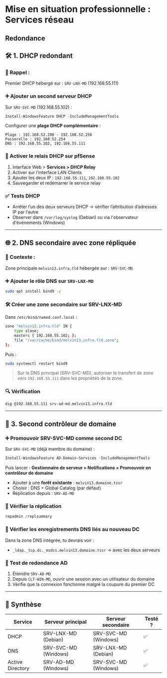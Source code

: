 # Mise en situation professionnelle : Services réseau

## Redondance

## 🛠️ 1. DHCP redondant

### 🔁 Rappel :

Premier DHCP hébergé sur : `SRV-LNX-MD` (192.168.55.111)

### ➕ Ajouter un second serveur DHCP

Sur `SRV-SVC-MD` (192.168.55.102) :

```powershell
Install-WindowsFeature DHCP -IncludeManagementTools
```

Configurer une **plage DHCP complémentaire** :

```text
Plage : 192.168.52.200 - 192.168.52.250
Passerelle : 192.168.52.254
DNS : 192.168.55.102, 192.168.55.111
```

### 🔁 Activer le relais DHCP sur pfSense

1. Interface Web > **Services > DHCP Relay**
2. Activer sur l’interface LAN Clients
3. Ajouter les deux IP : `192.168.55.111`, `192.168.55.102`
4. Sauvegarder et redémarrer le service relay

### ✅ Tests DHCP

- Arrêter l’un des deux serveurs DHCP → vérifier l’attribution d’adresses IP par l’autre
- Observer dans `/var/log/syslog` (Debian) ou via l'observateur d'événements (Windows)

---

## 🌐 2. DNS secondaire avec zone répliquée

### 📍 Contexte :

Zone principale `melvin13.infra.tld` hébergée sur : `SRV-SVC-MD`

### ➕ Ajouter le rôle DNS sur `SRV-LNX-MD`

```bash
sudo apt install bind9 -y
```

### 🛠️ Créer une **zone secondaire** sur SRV-LNX-MD

Dans `/etc/bind/named.conf.local` :

```bash
zone "melvin13.infra.tld" IN {
    type slave;
    masters { 192.168.55.102; };
    file "/var/cache/bind/melvin13.infra.tld.zone";
};
```

Puis :

```bash
sudo systemctl restart bind9
```

> Sur le DNS principal (SRV-SVC-MD), autoriser le transfert de zone vers `192.168.55.111` dans les propriétés de la zone.

### 🔍 Vérification

```bash
dig @192.168.55.111 srv-ad-md.melvin13.infra.tld
```

---

## 🏢 3. Second contrôleur de domaine

### ➕ Promouvoir SRV-SVC-MD comme second DC

Sur `SRV-SVC-MD` (déjà membre du domaine) :

```powershell
Install-WindowsFeature AD-Domain-Services -IncludeManagementTools
```

Puis lancer : **Gestionnaire de serveur > Notifications > Promouvoir en contrôleur de domaine**

- Ajouter à une **forêt existante** : `melvin13.domaine.tssr`
- Choisir : DNS + Global Catalog (par défaut)
- Réplication depuis : `SRV-AD-MD`

### 🔁 Vérifier la réplication

```powershell
repadmin /replsummary
```

### 🔁 Vérifier les enregistrements DNS liés au nouveau DC

Dans la zone DNS intégrée, tu devrais voir :

- `_ldap._tcp.dc._msdcs.melvin13.domaine.tssr` → avec les deux serveurs

### 🔄 Test de redondance AD

1. Éteindre `SRV-AD-MD`
2. Depuis `CLT-WIN-MD`, ouvrir une session avec un utilisateur du domaine
3. Vérifie que la connexion fonctionne malgré la coupure du premier DC

---

## 📄 Synthèse

|Service|Serveur principal|Serveur secondaire|Testé ?|
|---|---|---|---|
|DHCP|SRV-LNX-MD (Debian)|SRV-SVC-MD (Windows)|✅|
|DNS|SRV-SVC-MD (Windows)|SRV-LNX-MD (Debian)|✅|
|Active Directory|SRV-AD-MD (Windows)|SRV-SVC-MD (Windows)|✅|
